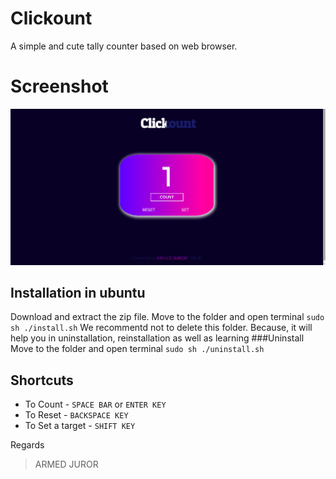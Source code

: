 # Clickount
A simple and cute tally counter based on web browser. 

# Screenshot
![Alt text](/images/screenshot.png?raw=true)

## Installation in ubuntu
Download and extract the zip file. Move to the folder and open terminal 
```sudo sh ./install.sh```
We recommentd not to delete this folder. Because, it will help you in uninstallation, reinstallation as well as learning
###Uninstall
Move to the folder and open terminal ```sudo sh ./uninstall.sh```

## Shortcuts
 - To Count - ```SPACE BAR``` or ```ENTER KEY```
 - To Reset - ```BACKSPACE KEY```
 - To Set a target - ```SHIFT KEY```

Regards
> ARMED JUROR
